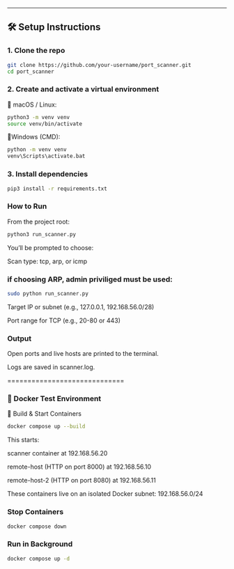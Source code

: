 
---

## 🛠️ Setup Instructions

### 1. Clone the repo

```bash
git clone https://github.com/your-username/port_scanner.git
cd port_scanner
```

### 2. Create and activate a virtual environment
🔹 macOS / Linux:
```bash
python3 -m venv venv
source venv/bin/activate
```
🔹Windows (CMD):
```bash
python -m venv venv
venv\Scripts\activate.bat
```

### 3. Install dependencies
```bash
pip3 install -r requirements.txt
```


### How to Run
From the project root:
```bash
python3 run_scanner.py
```

You’ll be prompted to choose:

Scan type: tcp, arp, or icmp 
### if choosing ARP, admin priviliged must be used: 
```bash
sudo python run_scanner.py
```

Target IP or subnet (e.g., 127.0.0.1, 192.168.56.0/28)

Port range for TCP (e.g., 20-80 or 443)


### Output
Open ports and live hosts are printed to the terminal.

Logs are saved in scanner.log.

=============================

### 🐳 Docker Test Environment
🧱 Build & Start Containers
```bash
docker compose up --build
```
This starts:

scanner container at 192.168.56.20

remote-host (HTTP on port 8000) at 192.168.56.10

remote-host-2 (HTTP on port 8080) at 192.168.56.11

These containers live on an isolated Docker subnet: 192.168.56.0/24

### Stop Containers
```bash
docker compose down
```


### Run in Background
```bash
docker compose up -d
```


